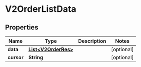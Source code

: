 
# V2OrderListData

## Properties
Name | Type | Description | Notes
------------ | ------------- | ------------- | -------------
**data** | [**List&lt;V2OrderRes&gt;**](V2OrderRes.md) |  |  [optional]
**cursor** | **String** |  |  [optional]



